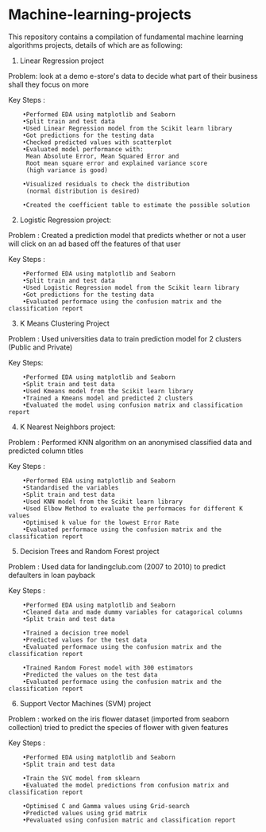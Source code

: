 # Machine-learning-projects

This repository contains a compilation of fundamental machine learning algorithms projects, details of which are as following:


1. Linear Regression project

Problem: look at a demo e-store's data to decide what part of their business shall they focus on more 

Key Steps : 
	
		•Performed EDA using matplotlib and Seaborn
		•Split train and test data
		•Used Linear Regression model from the Scikit learn library
		•Got predictions for the testing data
		•Checked predicted values with scatterplot
		•Evaluated model performance with:
		 Mean Absolute Error, Mean Squared Error and 
		 Root mean square error and explained variance score
		 (high variance is good)
		
		•Visualized residuals to check the distribution
		 (normal distribution is desired)
		
		•Created the coefficient table to estimate the possible solution  
		
				
2. Logistic Regression project:

Problem : Created a prediction model that predicts whether or not a user will click on an ad based off the features of that user

Key Steps : 

		•Performed EDA using matplotlib and Seaborn
		•Split train and test data
		•Used Logistic Regression model from the Scikit learn library
		•Got predictions for the testing data
		•Evaluated performace using the confusion matrix and the classification report
		
3. K Means Clustering Project

Problem : Used universities data to train prediction model for 2 clusters (Public and Private)

Key Steps:

		•Performed EDA using matplotlib and Seaborn
		•Split train and test data
		•Used Kmeans model from the Scikit learn library
		•Trained a Kmeans model and predicted 2 clusters
		•Evaluated the model using confusion matrix and classification report 

			
			
4. K Nearest Neighbors project:

Problem : Performed KNN algorithm on an anonymised classified data and predicted column titles

Key Steps : 

		•Performed EDA using matplotlib and Seaborn
		•Standardised the variables
		•Split train and test data
		•Used KNN model from the Scikit learn library
		•Used Elbow Method to evaluate the performaces for different K values 
		•Optimised k value for the lowest Error Rate
		•Evaluated performace using the confusion matrix and the classification report
		
		
		
5. Decision Trees and Random Forest project

Problem : Used data for landingclub.com (2007 to 2010) to predict defaulters in loan payback

Key Steps : 

		•Performed EDA using matplotlib and Seaborn
		•Cleaned data and made dummy variables for catagorical columns
		•Split train and test data

		•Trained a decision tree model
		•Predicted values for the test data
		•Evaluated performace using the confusion matrix and the classification report

		•Trained Random Forest model with 300 estimators
		•Predicted the values on the test data
		•Evaluated performace using the confusion matrix and the classification report
	 
	 
6. Support Vector Machines (SVM) project

Problem : worked on the iris flower dataset (imported from seaborn collection) 
tried to predict the species of flower with given features

Key Steps : 

		•Performed EDA using matplotlib and Seaborn
		•Split train and test data

		•Train the SVC model from sklearn
		•Evaluated the model predictions from confusion matrix and classification report

		•Optimised C and Gamma values using Grid-search
		•Predicted values using grid matrix
		•Pevaluated using confusion matric and classification report
	
